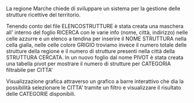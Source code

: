 La regione Marche chiede di sviluppare un sistema per la gestione delle strutture ricettive del territorio.

Tenendo conto del file ELENCOSTRUTTURE è stata creata una maschera all' interno del foglio RICERCA con le varie info (nome, città, indirizzo) 
nelle celle azzurre e un elenco a tendina per inserire il NOME STRUTTURA nella cella gialla, nelle celle colore GRIGIO troviamo invece il numero totale 
delle strutture della regione e il numero di strutture presenti nella città della STRUTTURA CERCATA. In un nuovo foglio dal nome PIVOT è stata creata una 
tabella pivot per mostrare il numero di strutture per CATEGORIA filtrabile per CITTAʼ

Visualizzazione grafica attraverso un grafico a barre interattivo che dia la possibilità selezionare le CITTA' tramite un filtro e visualizzare il risultato delle CATEGORIE disponibili.

